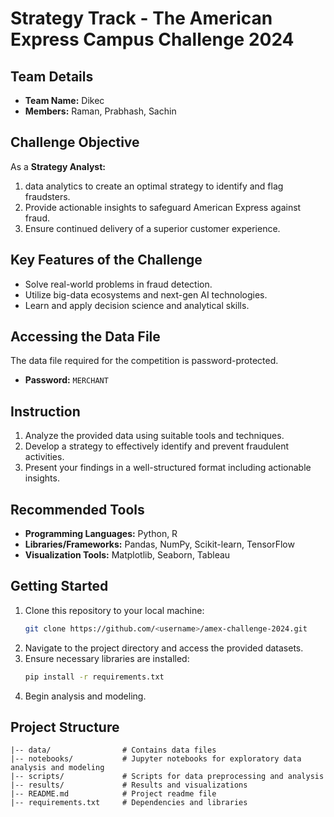 # Strategy Track - The American Express Campus Challenge 2024


## Team Details
- **Team Name:** Dikec  
- **Members:** Raman, Prabhash, Sachin

## Challenge Objective
As a **Strategy Analyst:**
1. data analytics to create an optimal strategy to identify and flag fraudsters.
2. Provide actionable insights to safeguard American Express against fraud.
3. Ensure continued delivery of a superior customer experience.

## Key Features of the Challenge
- Solve real-world problems in fraud detection.
- Utilize big-data ecosystems and next-gen AI technologies.
- Learn and apply decision science and analytical skills.

## Accessing the Data File
The data file required for the competition is password-protected.
- **Password:** `MERCHANT`

## Instruction
1. Analyze the provided data using suitable tools and techniques.
2. Develop a strategy to effectively identify and prevent fraudulent activities.
3. Present your findings in a well-structured format including actionable insights.

## Recommended Tools
- **Programming Languages:** Python, R
- **Libraries/Frameworks:** Pandas, NumPy, Scikit-learn, TensorFlow
- **Visualization Tools:** Matplotlib, Seaborn, Tableau

## Getting Started
1. Clone this repository to your local machine:
   ```bash
   git clone https://github.com/<username>/amex-challenge-2024.git
   ```
2. Navigate to the project directory and access the provided datasets.
3. Ensure necessary libraries are installed:
   ```bash
   pip install -r requirements.txt
   ```
4. Begin analysis and modeling.

## Project Structure
```
|-- data/                # Contains data files
|-- notebooks/           # Jupyter notebooks for exploratory data analysis and modeling
|-- scripts/             # Scripts for data preprocessing and analysis
|-- results/             # Results and visualizations
|-- README.md            # Project readme file
|-- requirements.txt     # Dependencies and libraries
```


